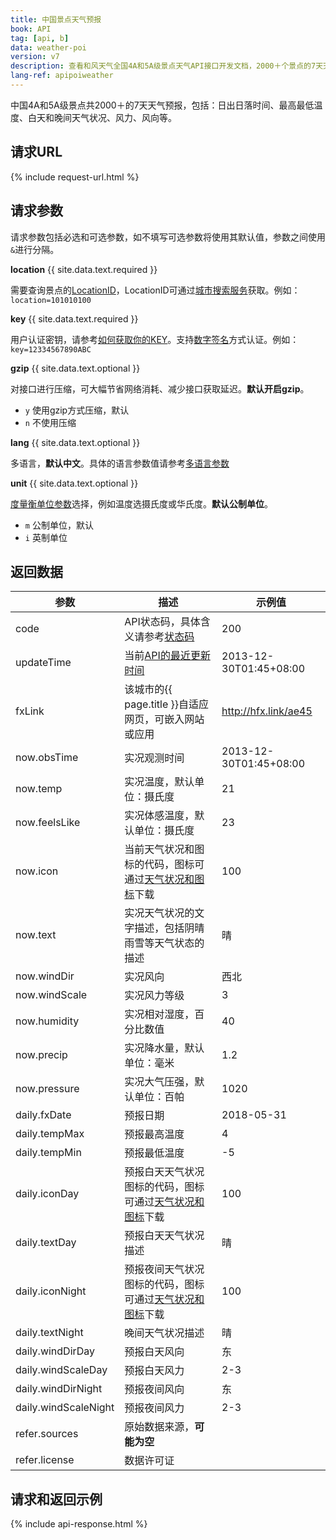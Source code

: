 ```yaml
---
title: 中国景点天气预报
book: API
tag: [api, b]
data: weather-poi
version: v7
description: 查看和风天气全国4A和5A级景点天气API接口开发文档，2000＋个景点的7天天气预报，包括：日出日落时间、最高最低温度、白天和晚间天气状况、风力、风向等。
lang-ref: apipoiweather
---
```


中国4A和5A级景点共2000＋的7天天气预报，包括：日出日落时间、最高最低温度、白天和晚间天气状况、风力、风向等。

## 请求URL

{% include request-url.html %}

## 请求参数

请求参数包括必选和可选参数，如不填写可选参数将使用其默认值，参数之间使用`&`进行分隔。

**location** {{ site.data.text.required }}

需要查询景点的[LocationID](/docs/start/glossary#locationid)，LocationID可通过[城市搜索服务](/docs/api/geo)获取。例如： `location=101010100`

**key** {{ site.data.text.required }}

用户认证密钥，请参考[如何获取你的KEY](/docs/start/get-api-key)。支持[数字签名](/docs/faq/technical#signature-authentication)方式认证。例如：`key=12334567890ABC`

**gzip** {{ site.data.text.optional }}

对接口进行压缩，可大幅节省网络消耗、减少接口获取延迟。**默认开启gzip**。

- `y` 使用gzip方式压缩，默认
- `n` 不使用压缩

**lang** {{ site.data.text.optional }}

多语言，**默认中文**。具体的语言参数值请参考[多语言参数](/docs/start/language)

**unit** {{ site.data.text.optional }}

[度量衡单位参数](/docs/start/unit)选择，例如温度选摄氏度或华氏度。**默认公制单位**。

- `m` 公制单位，默认
- `i` 英制单位

## 返回数据

| 参数              | 描述                                                                              | 示例值           |
| ----------------- | --------------------------------------------------------------------------------- | ---------------- |
| code          | API状态码，具体含义请参考[状态码](/docs/start/status-code)                     | 200                                                                        |
| updateTime    | 当前[API的最近更新时间](/docs/start/glossary#updatetime)                | 2013-12-30T01:45+08:00                                                     |
| fxLink | 该城市的{{ page.title }}自适应网页，可嵌入网站或应用 | http://hfx.link/ae45 |
| now.obsTime       | 实况观测时间                                                                      | 2013-12-30T01:45+08:00 |
| now.temp           | 实况温度，默认单位：摄氏度                                                        | 21               |
| now.feelsLike            | 实况体感温度，默认单位：摄氏度                                                    | 23               |
| now.icon      | 当前天气状况和图标的代码，图标可通过[天气状况和图标](/docs/start/icons)下载   | 100              |
| now.text    | 实况天气状况的文字描述，包括阴晴雨雪等天气状态的描述                              | 晴               |
| now.windDir       | 实况风向                                                                          | 西北             |
| now.windScale        | 实况风力等级                                                                      | 3                |
| now.humidity           | 实况相对湿度，百分比数值                                                          | 40               |
| now.precip          | 实况降水量，默认单位：毫米                                                        | 1.2              |
| now.pressure          | 实况大气压强，默认单位：百帕                                                      | 1020             |
| daily.fxDate      | 预报日期                                                                          | 2018-05-31       |
| daily.tempMax      | 预报最高温度                                                                      | 4                |
| daily.tempMin      | 预报最低温度                                                                      | -5               |
| daily.iconDay   | 预报白天天气状况图标的代码，图标可通过[天气状况和图标](/docs/start/icons)下载 | 100              |
| daily.textDay | 预报白天天气状况描述                                                              | 晴               |
| daily.iconNight   | 预报夜间天气状况图标的代码，图标可通过[天气状况和图标](/docs/start/icons)下载 | 100              |
| daily.textNight | 晚间天气状况描述                                                                  | 晴               |
| daily.windDirDay    | 预报白天风向                                                                      | 东               |
| daily.windScaleDay     | 预报白天风力                                                                      | 2-3              |
| daily.windDirNight    | 预报夜间风向                                                                      | 东               |
| daily.windScaleNight     | 预报夜间风力                                                                      | 2-3              |
| refer.sources | 原始数据来源，**可能为空**                             |                                                                            |
| refer.license | 数据许可证                                 |                                                                            |


## 请求和返回示例

{% include api-response.html %}